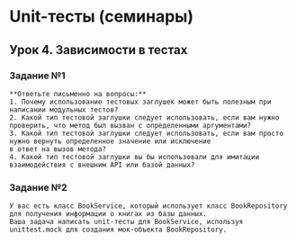 # Unit-тесты (семинары)
## Урок 4. Зависимости в тестах
### Задание №1
    **Ответьте письменно на вопросы:**
    1. Почему использование тестовых заглушек может быть полезным при написании модульных тестов?
    2. Какой тип тестовой заглушки следует использовать, если вам нужно проверить, что метод был вызван с определенными аргументами?
    3. Какой тип тестовой заглушки следует использовать, если вам просто нужно вернуть определенное значение или исключение
    в ответ на вызов метода?
    4. Какой тип тестовой заглушки вы бы использовали для имитации взаимодействия с внешним API или базой данных?
### Задание №2
    У вас есть класс BookService, который использует класс BookRepository для получения информации о книгах из базы данных.
    Ваша задача написать unit-тесты для BookService, используя unittest.mock для создания мок-объекта BookRepository.
